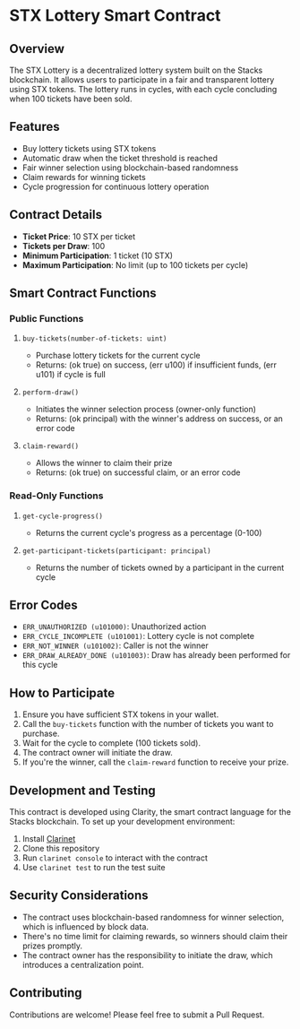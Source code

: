 # STX Lottery Smart Contract

## Overview

The STX Lottery is a decentralized lottery system built on the Stacks blockchain. It allows users to participate in a fair and transparent lottery using STX tokens. The lottery runs in cycles, with each cycle concluding when 100 tickets have been sold.

## Features

- Buy lottery tickets using STX tokens
- Automatic draw when the ticket threshold is reached
- Fair winner selection using blockchain-based randomness
- Claim rewards for winning tickets
- Cycle progression for continuous lottery operation

## Contract Details

- **Ticket Price**: 10 STX per ticket
- **Tickets per Draw**: 100
- **Minimum Participation**: 1 ticket (10 STX)
- **Maximum Participation**: No limit (up to 100 tickets per cycle)

## Smart Contract Functions

### Public Functions

1. `buy-tickets(number-of-tickets: uint)`
   - Purchase lottery tickets for the current cycle
   - Returns: (ok true) on success, (err u100) if insufficient funds, (err u101) if cycle is full

2. `perform-draw()`
   - Initiates the winner selection process (owner-only function)
   - Returns: (ok principal) with the winner's address on success, or an error code

3. `claim-reward()`
   - Allows the winner to claim their prize
   - Returns: (ok true) on successful claim, or an error code

### Read-Only Functions

1. `get-cycle-progress()`
   - Returns the current cycle's progress as a percentage (0-100)

2. `get-participant-tickets(participant: principal)`
   - Returns the number of tickets owned by a participant in the current cycle

## Error Codes

- `ERR_UNAUTHORIZED (u101000)`: Unauthorized action
- `ERR_CYCLE_INCOMPLETE (u101001)`: Lottery cycle is not complete
- `ERR_NOT_WINNER (u101002)`: Caller is not the winner
- `ERR_DRAW_ALREADY_DONE (u101003)`: Draw has already been performed for this cycle

## How to Participate

1. Ensure you have sufficient STX tokens in your wallet.
2. Call the `buy-tickets` function with the number of tickets you want to purchase.
3. Wait for the cycle to complete (100 tickets sold).
4. The contract owner will initiate the draw.
5. If you're the winner, call the `claim-reward` function to receive your prize.

## Development and Testing

This contract is developed using Clarity, the smart contract language for the Stacks blockchain. To set up your development environment:

1. Install [Clarinet](https://github.com/hirosystems/clarinet)
2. Clone this repository
3. Run `clarinet console` to interact with the contract
4. Use `clarinet test` to run the test suite

## Security Considerations

- The contract uses blockchain-based randomness for winner selection, which is influenced by block data.
- There's no time limit for claiming rewards, so winners should claim their prizes promptly.
- The contract owner has the responsibility to initiate the draw, which introduces a centralization point.


## Contributing

Contributions are welcome! Please feel free to submit a Pull Request.
